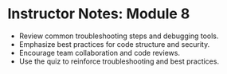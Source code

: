 # Instructor Notes: Module 8

- Review common troubleshooting steps and debugging tools.
- Emphasize best practices for code structure and security.
- Encourage team collaboration and code reviews.
- Use the quiz to reinforce troubleshooting and best practices.
